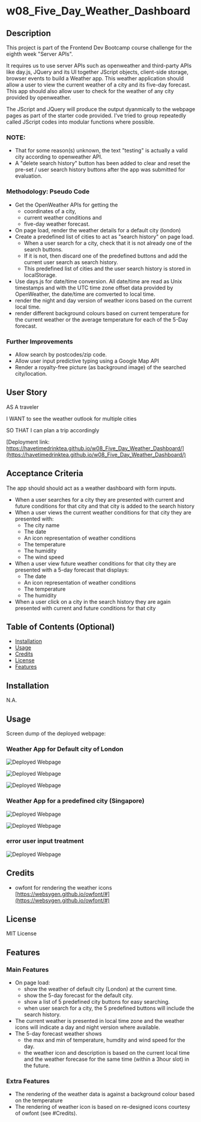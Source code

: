 # w08_Five_Day_Weather_Dashboard

## Description

This project is part of the Frontend Dev Bootcamp course challenge for the eighth week "Server APIs". 

It requires us to use server APIs such as openweather and third-party APIs like day.js, JQuery and its UI together JScript objects, client-side storage, browser events to build a Weather app. This weather application should allow a user to view the current weather of a city and its five-day forecast. This app should also allow user to check for the weather of any city provided by openweather. 

The JScript and JQuery will produce the output dyanmically to the webpage pages as part of the starter code provided. I've tried to group repeatedly called JScript codes into modular functions where possible.

### NOTE:
 * That for some reason(s) unknown, the text "testing" is actually a valid city according to openweather API. 
 * A "delete search history" button has been added to clear and reset the pre-set / user search history buttons after the app was submitted for evaluation.
   


### Methodology: Pseudo Code
* Get the OpenWeather APIs for getting the
  * coordinates of a city, 
  * current weather conditions and 
  * five-day weather forecast.
* On page load, render the weather details for a default city (london)
* Create a predefined list of cities to act as "search history" on page load.
  * When a user search for a city, check that it is not already one of the search buttons.
  * If it is not, then discard one of the predefined buttons and add the current user search as search history.
  * This predefined list of cities and the user search history is stored in localStorage.
* Use days.js for date/time conversion. All date/time are read as Unix timestamps and with the UTC time zone offset data provided by OpenWeather, the date/time are comverted to local time.
* render the night and day version of weather icons based on the current local time.
* render different background colours based on current temperature for the current weather or the average temperature for each of the 5-Day forecast.
  

### Further Improvements

* Allow search by postcodes/zip code.
* Allow user input predictive typing using a Google Map API
* Render a royalty-free picture (as background image) of the searched city/location.



## User Story

AS A traveler

I WANT to see the weather outlook for multiple cities

SO THAT I can plan a trip accordingly


[Deployment link: https://havetimedrinktea.github.io/w08_Five_Day_Weather_Dashboard/](https://havetimedrinktea.github.io/w08_Five_Day_Weather_Dashboard/)


## Acceptance Criteria

The app should should act as a weather dashboard with form inputs.
* When a user searches for a city they are presented with current and future conditions for that city and that city is added to the search history
* When a user views the current weather conditions for that city they are presented with:
  * The city name
  * The date
  * An icon representation of weather conditions
  * The temperature
  * The humidity
  * The wind speed
* When a user view future weather conditions for that city they are presented with a 5-day forecast that displays:
  * The date
  * An icon representation of weather conditions
  * The temperature
  * The humidity
* When a user click on a city in the search history they are again presented with current and future conditions for that city



## Table of Contents (Optional)

* [Installation](#installation)
* [Usage](#usage)
* [Credits](#credits)
* [License](#license)
* [Features](#features)


## Installation

N.A.


## Usage 

Screen dump of the deployed webpage:

### Weather App for Default city of London
![Deployed Webpage](assets/images/weatherdashboard.png)

![Deployed Webpage](assets/images/weatherdashboard2.png)

![Deployed Webpage](assets/images/weatherdashboard3.png)



### Weather App for a predefined city (Singapore)
![Deployed Webpage](assets/images/weatherdashboard4.png)

![Deployed Webpage](assets/images/weatherdashboard5.png)



### error user input treatment
![Deployed Webpage](assets/images/weatherdashboard6.png)




## Credits

* owfont for rendering the weather icons [https://websygen.github.io/owfont/#](https://websygen.github.io/owfont/#)




## License 

MIT License



## Features

### Main Features
* On page load:
  * show the weather of default city (London) at the current time. 
  * show the 5-day forecast for the default city.
  * show a list of 5 predefined city buttons for easy searching. 
  * when user search for a city, the 5 predefined buttons will include the search history.
* The current weather is presented in local time zone and the weather icons will indicate a day and night version where available.
* The 5-day forecast weather shows 
  * the max and min of temperature, humdity and wind speed for the day.
  * the weather icon and description is based on the current local time and the weather forecase for the same time (within a 3hour slot) in the future.
  
### Extra Features
* The rendering of the weather data is against a background colour based on the temperature
* The rendering of weather icon is based on re-designed icons courtesy of owfont (see #Credits).




